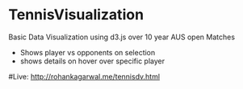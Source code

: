 # TennisVisualization


Basic Data Visualization using d3.js over 10 year AUS open Matches

* Shows player vs opponents on selection
* shows details on hover over specific player

#Live:  http://rohankagarwal.me/tennisdv.html


